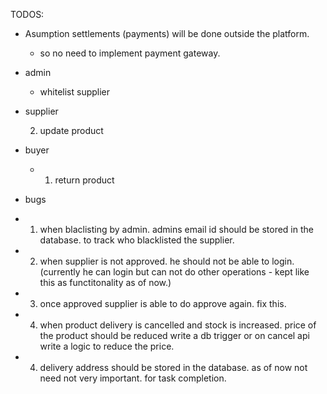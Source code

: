 TODOS:


<!-- - RBAC should be implemented in.  -->
  <!-- - plan is super admin will approve supplier. buyer  can login and see the products.// -->
  <!-- - all users will be wrapped with jwt token. -->


- Asumption settlements (payments) will be done outside the platform. 
  - so no need to implement payment gateway. 



- admin
  <!-- - blacklist supplier and all listed products. //  -->
  <!-- - update on all get buy products. apis like no record found. or something on blacklist products. -->
  - whitelist supplier


- supplier
   <!-- 1. add product -->
   2. update product
   <!-- 3. delete product -->
   <!-- 4. Shipmemt once order is approved by by supplier.  -->
   <!-- 4. view all products -->
    <!-- 5. add stocks to existing products -->
    <!-- 6. approve or reject orders by customers. -->


- buyer
  - 1. return product

- bugs
 - 1. when blaclisting by admin. admins email id should be stored in the database. to track who blacklisted the supplier.
 - 2. when supplier is not approved. he should not be able to login. (currently he can login but can not do other operations - kept like this as functitonality as of now.)
 - 3. once approved supplier is able to do approve again. fix this. 
 - 4.  when product delivery is cancelled and stock is increased. price of the product should be reduced write a db trigger or on cancel api write a logic to reduce the price.
 - 4. delivery address should be stored in the database. as of now not need not very important. for task completion.